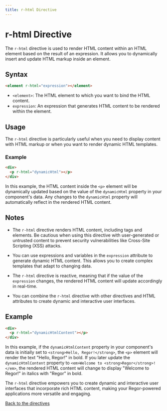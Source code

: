 ```yaml
---
title: r-html Directive
---
```


# r-html Directive

The `r-html` directive is used to render HTML content within an HTML element based on the result of an expression. It allows you to dynamically insert and update HTML markup inside an element.

## Syntax

```html
<element r-html="expression"></element>
```

- `<element>`: The HTML element to which you want to bind the HTML content.
- `expression`: An expression that generates HTML content to be rendered within the element.

## Usage

The `r-html` directive is particularly useful when you need to display content with HTML markup or when you want to render dynamic HTML templates.

### Example

```html
<div>
  <p r-html="dynamicHtml"></p>
</div>
```

In this example, the HTML content inside the `<p>` element will be dynamically updated based on the value of the `dynamicHtml` property in your component's data. Any changes to the `dynamicHtml` property will automatically reflect in the rendered HTML content.

## Notes

- The `r-html` directive renders HTML content, including tags and elements. Be cautious when using this directive with user-generated or untrusted content to prevent security vulnerabilities like Cross-Site Scripting (XSS) attacks.

- You can use expressions and variables in the `expression` attribute to generate dynamic HTML content. This allows you to create complex templates that adapt to changing data.

- The `r-html` directive is reactive, meaning that if the value of the `expression` changes, the rendered HTML content will update accordingly in real-time.

- You can combine the `r-html` directive with other directives and HTML attributes to create dynamic and interactive user interfaces.

## Example

```html
<div>
  <p r-html="dynamicHtmlContent"></p>
</div>
```

In this example, if the `dynamicHtmlContent` property in your component's data is initially set to `<strong>Hello, Regor!</strong>`, the `<p>` element will render the text "Hello, Regor!" in bold. If you later update the `dynamicHtmlContent` property to `<em>Welcome to <strong>Regor</strong>!</em>`, the rendered HTML content will change to display "Welcome to Regor!" in italics with "Regor" in bold.

The `r-html` directive empowers you to create dynamic and interactive user interfaces that incorporate rich HTML content, making your Regor-powered applications more versatile and engaging.

[Back to the directives](directives.md)
